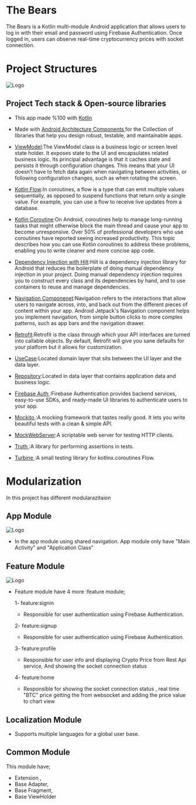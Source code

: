# The Bears
The Bears is a Kotlin multi-module Android application that allows users to log in with their email and password using Firebase Authentication.
Once logged in, users can observe real-time cryptocurrency prices with socket connection.

# Project Structures
![Logo](https://i.hizliresim.com/dzhznhz.jpg)

## Project Tech stack & Open-source libraries

- This app made %100 with  [Kotlin](https://developer.android.com/kotlin)

- Made with [Android Architecture Components ](https://developer.android.com/topic/architecture)for the Collection of libraries that help you design robust, testable, and maintainable apps.

- [ViewModel](https://developer.android.com/topic/libraries/architecture/viewmodel):The ViewModel class is a business logic or screen level state holder. It exposes state to the UI and encapsulates related business logic. Its principal advantage is that it caches state and persists it through configuration changes. This means that your UI doesn’t have to fetch data again when navigating between activities, or following configuration changes, such as when rotating the screen.

- [Kotlin Flow](https://developer.android.com/kotlin/flow):In coroutines, a flow is a type that can emit multiple values sequentially, as opposed to suspend functions that return only a single value. For example, you can use a flow to receive live updates from a database.

- [Kotlin Coroutine](https://developer.android.com/kotlin/coroutines):On Android, coroutines help to manage long-running tasks that might otherwise block the main thread and cause your app to become unresponsive. Over 50% of professional developers who use coroutines have reported seeing increased productivity. This topic describes how you can use Kotlin coroutines to address these problems, enabling you to write cleaner and more concise app code.

- [Dependency Injection with Hilt](https://developer.android.com/training/dependency-injection/hilt-android):Hilt is a dependency injection library for Android that reduces the boilerplate of doing manual dependency injection in your project. Doing manual dependency injection requires you to construct every class and its dependencies by hand, and to use containers to reuse and manage dependencies.

- [Navigation Componenet](https://developer.android.com/guide/navigation):Navigation refers to the interactions that allow users to navigate across, into, and back out from the different pieces of content within your app. Android Jetpack's Navigation component helps you implement navigation, from simple button clicks to more complex patterns, such as app bars and the navigation drawer.

- [Retrofit](https://square.github.io/retrofit/):Retrofit is the class through which your API interfaces are turned into callable objects. By default, Retrofit will give you sane defaults for your platform but it allows for customization.

- [UseCase](https://developer.android.com/topic/architecture/domain-layer):Located domain layer that sits between the UI layer and the data layer.

- [Repository](https://developer.android.com/topic/architecture/data-layer):Located in data layer that contains application data and business logic.

- [Firebase Auth ](https://firebase.google.com/docs/auth?hl=tr):Firebase Authentication provides backend services, easy-to-use SDKs, and ready-made UI libraries to authenticate users to your app.

- [Mockito ](https://site.mockito.org/):A mocking framework that tastes really good. It lets you write beautiful tests with a clean & simple API.

- [MockWebServer](https://github.com/square/okhttp/tree/master/mockwebserver):A scriptable web server for testing HTTP clients.

- [Truth ](https://truth.dev/):A library for performing assertions in tests.

- [Turbine ](https://github.com/cashapp/turbine):A small testing library for kotlinx.coroutines Flow.

# Modularization 

In this project has different modularazitaion 

## App Module

![Logo](https://i.hizliresim.com/r7zmjz8.jpg)

- In the app module using shared navigation. App module only have "Main Activity" and "Application Class"


## Feature Module

![Logo](https://i.hizliresim.com/i6wtn66.jpg)

- Feature module have 4 more :feature module;
  
  1- feature:signin
  
  - Responsible for user authentication using Firebase Authentication.

  2- feature:signup
  
  - Responsible for user authentication using Firebase Authentication.

  3- feature:profile
  
  - Responsible for user info and displaying Crypto Price from Rest Api service, And showing the socket connection status
  
  4- feature:home

  - Responsible for showing the socket connection status , real time "BTC" price getting the from websocket and adding the price value to chart view
 
## Localization Module

- Supports multiple languages for a global user base.

  
## Common Module

  This module have;
-  Extension ,
-  Base Adapter,
-  Base Fragment,
-  Base ViewHolder 


    


